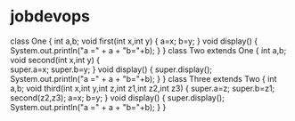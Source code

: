 # jobdevops
class One
{
	int a,b;
	void first(int x,int y)
	{
		a=x;
		b=y;
	}
	void display()
	{
		System.out.println("a =" + a + "b="+b);
	}
}
class Two extends One
{
	int a,b;
	void second(int x,int y)
	{	
		super.a=x;
		super.b=y;
	}
	void display()
	{
		super.display();
		System.out.println("a =" + a + "b="+b);
	}
}
class Three extends Two
{
	int a,b;
	void third(int x,int y,int z,int z1,int z2,int z3)
	{
		super.a=z;
		super.b=z1;
		second(z2,z3);
		a=x;
		b=y;
	}
	void display()
	{
		super.display();
		System.out.println("a =" + a + "b="+b);
	}
}
